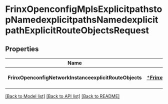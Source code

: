 # FrinxOpenconfigMplsExplicitpathstopNamedexplicitpathsNamedexplicitpathExplicitRouteObjectsRequest

## Properties
Name | Type | Description | Notes
------------ | ------------- | ------------- | -------------
**FrinxOpenconfigNetworkInstanceexplicitRouteObjects** | [***FrinxOpenconfigMplsExplicitpathstopNamedexplicitpathsNamedexplicitpathExplicitRouteObjects**](frinx.openconfig.mpls.explicitpathstop.namedexplicitpaths.namedexplicitpath.ExplicitRouteObjects.md) |  | [optional] [default to null]

[[Back to Model list]](../README.md#documentation-for-models) [[Back to API list]](../README.md#documentation-for-api-endpoints) [[Back to README]](../README.md)


